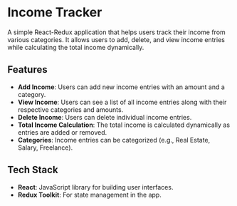 # Income Tracker

A simple React-Redux application that helps users track their income from various categories. It allows users to add, delete, and view income entries while calculating the total income dynamically.

## Features
- **Add Income**: Users can add new income entries with an amount and a category.
- **View Income**: Users can see a list of all income entries along with their respective categories and amounts.
- **Delete Income**: Users can delete individual income entries.
- **Total Income Calculation**: The total income is calculated dynamically as entries are added or removed.
- **Categories**: Income entries can be categorized (e.g., Real Estate, Salary, Freelance).

## Tech Stack
- **React**: JavaScript library for building user interfaces.
- **Redux Toolkit**: For state management in the app.
